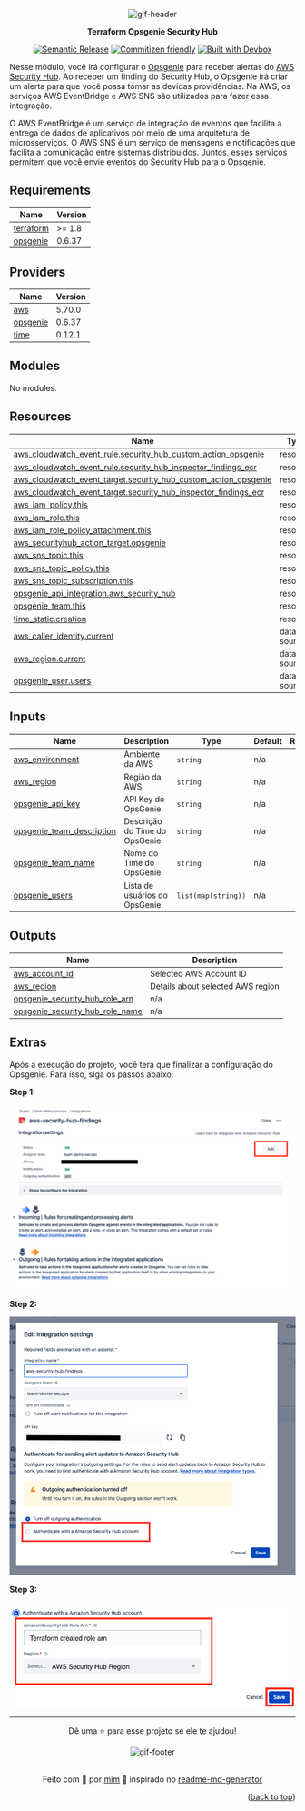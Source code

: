 <!-- BEGIN_TF_DOCS -->
<a name="readme-top"></a>

<div align="center">

<a name="readme-top"></a>

<img alt="gif-header" src="https://github.com/lpsm-dev/lpsm-dev/blob/c887e9fbb2e72d3857d6191296c35e8b4bc637b3/.github/assets/cloud.gif" width="225"/>

**Terraform Opsgenie Security Hub**

[![Semantic Release](https://img.shields.io/badge/%20%20%F0%9F%93%A6%F0%9F%9A%80-semantic--release-e10079.svg)](https://semantic-release.gitbook.io/semantic-release/usage/configuration)
[![Commitizen friendly](https://img.shields.io/badge/commitizen-friendly-brightgreen.svg)](https://www.conventionalcommits.org/en/v1.0.0/)
[![Built with Devbox](https://jetpack.io/img/devbox/shield_galaxy.svg)](https://jetpack.io/devbox/docs/contributor-quickstart/)

</div>

Nesse módulo, você irá configurar o [Opsgenie](https://www.atlassian.com/software/opsgenie) para receber alertas do [AWS Security Hub](https://aws.amazon.com/security-hub/). Ao receber um finding do Security Hub, o Opsgenie irá criar um alerta para que você possa tomar as devidas providências. Na AWS, os serviços AWS EventBridge e AWS SNS são utilizados para fazer essa integração.

O AWS EventBridge é um serviço de integração de eventos que facilita a entrega de dados de aplicativos por meio de uma arquitetura de microsserviços. O AWS SNS é um serviço de mensagens e notificações que facilita a comunicação entre sistemas distribuídos. Juntos, esses serviços permitem que você envie eventos do Security Hub para o Opsgenie.

## Requirements

| Name | Version |
|------|---------|
| <a name="requirement_terraform"></a> [terraform](#requirement\_terraform) | >= 1.8 |
| <a name="requirement_opsgenie"></a> [opsgenie](#requirement\_opsgenie) | 0.6.37 |

## Providers

| Name | Version |
|------|---------|
| <a name="provider_aws"></a> [aws](#provider\_aws) | 5.70.0 |
| <a name="provider_opsgenie"></a> [opsgenie](#provider\_opsgenie) | 0.6.37 |
| <a name="provider_time"></a> [time](#provider\_time) | 0.12.1 |

## Modules

No modules.

## Resources

| Name | Type |
|------|------|
| [aws_cloudwatch_event_rule.security_hub_custom_action_opsgenie](https://registry.terraform.io/providers/hashicorp/aws/latest/docs/resources/cloudwatch_event_rule) | resource |
| [aws_cloudwatch_event_rule.security_hub_inspector_findings_ecr](https://registry.terraform.io/providers/hashicorp/aws/latest/docs/resources/cloudwatch_event_rule) | resource |
| [aws_cloudwatch_event_target.security_hub_custom_action_opsgenie](https://registry.terraform.io/providers/hashicorp/aws/latest/docs/resources/cloudwatch_event_target) | resource |
| [aws_cloudwatch_event_target.security_hub_inspector_findings_ecr](https://registry.terraform.io/providers/hashicorp/aws/latest/docs/resources/cloudwatch_event_target) | resource |
| [aws_iam_policy.this](https://registry.terraform.io/providers/hashicorp/aws/latest/docs/resources/iam_policy) | resource |
| [aws_iam_role.this](https://registry.terraform.io/providers/hashicorp/aws/latest/docs/resources/iam_role) | resource |
| [aws_iam_role_policy_attachment.this](https://registry.terraform.io/providers/hashicorp/aws/latest/docs/resources/iam_role_policy_attachment) | resource |
| [aws_securityhub_action_target.opsgenie](https://registry.terraform.io/providers/hashicorp/aws/latest/docs/resources/securityhub_action_target) | resource |
| [aws_sns_topic.this](https://registry.terraform.io/providers/hashicorp/aws/latest/docs/resources/sns_topic) | resource |
| [aws_sns_topic_policy.this](https://registry.terraform.io/providers/hashicorp/aws/latest/docs/resources/sns_topic_policy) | resource |
| [aws_sns_topic_subscription.this](https://registry.terraform.io/providers/hashicorp/aws/latest/docs/resources/sns_topic_subscription) | resource |
| [opsgenie_api_integration.aws_security_hub](https://registry.terraform.io/providers/opsgenie/opsgenie/0.6.37/docs/resources/api_integration) | resource |
| [opsgenie_team.this](https://registry.terraform.io/providers/opsgenie/opsgenie/0.6.37/docs/resources/team) | resource |
| [time_static.creation](https://registry.terraform.io/providers/hashicorp/time/latest/docs/resources/static) | resource |
| [aws_caller_identity.current](https://registry.terraform.io/providers/hashicorp/aws/latest/docs/data-sources/caller_identity) | data source |
| [aws_region.current](https://registry.terraform.io/providers/hashicorp/aws/latest/docs/data-sources/region) | data source |
| [opsgenie_user.users](https://registry.terraform.io/providers/opsgenie/opsgenie/0.6.37/docs/data-sources/user) | data source |

## Inputs

| Name | Description | Type | Default | Required |
|------|-------------|------|---------|:--------:|
| <a name="input_aws_environment"></a> [aws\_environment](#input\_aws\_environment) | Ambiente da AWS | `string` | n/a | yes |
| <a name="input_aws_region"></a> [aws\_region](#input\_aws\_region) | Região da AWS | `string` | n/a | yes |
| <a name="input_opsgenie_api_key"></a> [opsgenie\_api\_key](#input\_opsgenie\_api\_key) | API Key do OpsGenie | `string` | n/a | yes |
| <a name="input_opsgenie_team_description"></a> [opsgenie\_team\_description](#input\_opsgenie\_team\_description) | Descrição do Time do OpsGenie | `string` | n/a | yes |
| <a name="input_opsgenie_team_name"></a> [opsgenie\_team\_name](#input\_opsgenie\_team\_name) | Nome do Time do OpsGenie | `string` | n/a | yes |
| <a name="input_opsgenie_users"></a> [opsgenie\_users](#input\_opsgenie\_users) | Lista de usuários do OpsGenie | `list(map(string))` | n/a | yes |

## Outputs

| Name | Description |
|------|-------------|
| <a name="output_aws_account_id"></a> [aws\_account\_id](#output\_aws\_account\_id) | Selected AWS Account ID |
| <a name="output_aws_region"></a> [aws\_region](#output\_aws\_region) | Details about selected AWS region |
| <a name="output_opsgenie_security_hub_role_arn"></a> [opsgenie\_security\_hub\_role\_arn](#output\_opsgenie\_security\_hub\_role\_arn) | n/a |
| <a name="output_opsgenie_security_hub_role_name"></a> [opsgenie\_security\_hub\_role\_name](#output\_opsgenie\_security\_hub\_role\_name) | n/a |

## Extras

Após a execução do projeto, você terá que finalizar a configuração do Opsgenie. Para isso, siga os passos abaixo:

**Step 1:**

<div align="center">
<img alt="step-1" src=".github/assets/step-1.png"/>
</div>

**Step 2:**

<div align="center">
<img alt="step-2" src=".github/assets/step-2.png"/>
</div>

**Step 3:**

<div align="center">
<img alt="step-3" src=".github/assets/step-3.png"/>
</div>

---

<div align="center">

Dê uma ⭐️ para esse projeto se ele te ajudou!

<img alt="gif-footer" src="https://github.com/lpsm-dev/lpsm-dev/blob/main/.github/assets/yoda.gif" width="225"/>

<br>
<br>

Feito com 💜 por [mim](https://github.com/lpsm-dev) :wave: inspirado no [readme-md-generator](https://github.com/kefranabg/readme-md-generator)

</div>

<p align="right">(<a href="#readme-top">back to top</a>)</p>
<!-- END_TF_DOCS -->